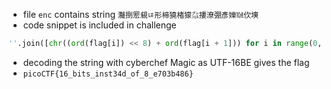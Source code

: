 - file `enc` contains string `灩捯䍔䙻ㄶ形楴獟楮獴㌴摟潦弸彥㜰㍢㐸㙽`
- code snippet is included in challenge
```py
''.join([chr((ord(flag[i]) << 8) + ord(flag[i + 1])) for i in range(0, len(flag), 2)])
```
- decoding the string with cyberchef Magic as UTF-16BE gives the flag
- `picoCTF{16_bits_inst34d_of_8_e703b486}`
